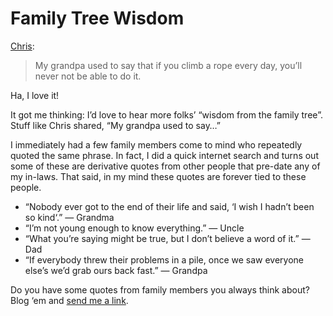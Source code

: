# Family Tree Wisdom

[Chris](https://chriscoyier.net/2023/08/25/what-if-you-did-x-every-single-day/):

> My grandpa used to say that if you climb a rope every day, you’ll never not be able to do it.

Ha, I love it!

It got me thinking: I’d love to hear more folks’ “wisdom from the family tree”. Stuff like Chris shared, “My grandpa used to say…”

I immediately had a few family members come to mind who repeatedly quoted the same phrase. In fact, I did a quick internet search and turns out some of these are derivative quotes from other people that pre-date any of my in-laws. That said, in my mind these quotes are forever tied to these people.

- “Nobody ever got to the end of their life and said, ‘I wish I hadn’t been so kind‘.” — Grandma
- “I’m not young enough to know everything.” — Uncle
- “What you’re saying might be true, but I don’t believe a word of it.” — Dad
- “If everybody threw their problems in a pile, once we saw everyone else’s we’d grab ours back fast.” — Grandpa 

Do you have some quotes from family members you always think about? Blog ‘em and [send me a link](https://www.jim-nielsen.com/#contact).